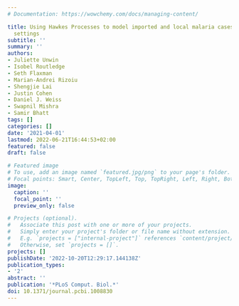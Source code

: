 ```yaml
---
# Documentation: https://wowchemy.com/docs/managing-content/

title: Using Hawkes Processes to model imported and local malaria cases in near-elimination
  settings
subtitle: ''
summary: ''
authors:
- Juliette Unwin
- Isobel Routledge
- Seth Flaxman
- Marian-Andrei Rizoiu
- Shengjie Lai
- Justin Cohen
- Daniel J. Weiss
- Swapnil Mishra
- Samir Bhatt
tags: []
categories: []
date: '2021-04-01'
lastmod: 2022-06-21T16:44:53+02:00
featured: false
draft: false

# Featured image
# To use, add an image named `featured.jpg/png` to your page's folder.
# Focal points: Smart, Center, TopLeft, Top, TopRight, Left, Right, BottomLeft, Bottom, BottomRight.
image:
  caption: ''
  focal_point: ''
  preview_only: false

# Projects (optional).
#   Associate this post with one or more of your projects.
#   Simply enter your project's folder or file name without extension.
#   E.g. `projects = ["internal-project"]` references `content/project/deep-learning/index.md`.
#   Otherwise, set `projects = []`.
projects: []
publishDate: '2022-10-20T12:29:17.144138Z'
publication_types:
- '2'
abstract: ''
publication: '*PLoS Comput. Biol.*'
doi: 10.1371/journal.pcbi.1008830
---
```

